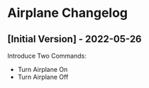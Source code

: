 # Airplane Changelog

## [Initial Version] - 2022-05-26
Introduce Two Commands:
- Turn Airplane On
- Turn Airplane Off
